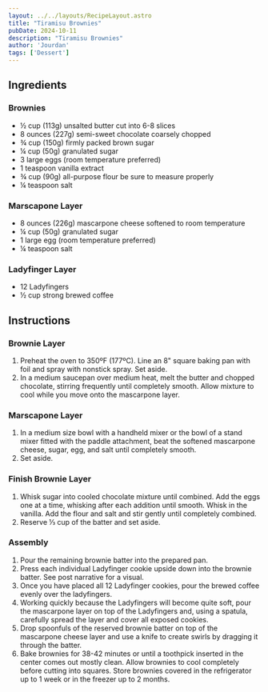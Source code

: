 ```yaml
---
layout: ../../layouts/RecipeLayout.astro
title: "Tiramisu Brownies"
pubDate: 2024-10-11
description: "Tiramisu Brownies"
author: 'Jourdan'
tags: ['Dessert']
---
```


<h2 class='text-2xl py-4'>Ingredients</h2>
<h3 class='text-xl py-2'>Brownies</h3>
<ul class='list-disc ms-4 ps-4 py-2'>
    <li>½ cup (113g) unsalted butter cut into 6-8 slices</li>
    <li>8 ounces (227g) semi-sweet chocolate coarsely chopped</li>
    <li>¾ cup (150g) firmly packed brown sugar</li>
    <li>¼ cup (50g) granulated sugar</li>
    <li>3 large eggs (room temperature preferred)</li>
    <li>1 teaspoon vanilla extract</li>
    <li>¾ cup (90g) all-purpose flour be sure to measure properly</li>
    <li>¼ teaspoon salt</li>
</ul>
<h3 class='text-xl py-2'>Marscapone Layer</h3>
<ul class='list-disc ms-4 ps-4 py-2'>
    <li>8 ounces (226g) mascarpone cheese softened to room temperature</li>
    <li>¼ cup (50g) granulated sugar</li>
    <li>1 large egg (room temperature preferred)</li>
    <li>¼ teaspoon salt</li>
</ul>
<h3 class='text-xl py-2'>Ladyfinger Layer</h3>
<ul class='list-disc ms-4 ps-4 py-2'>
    <li>12 Ladyfingers</li>
    <li>½ cup strong brewed coffee</li>    
</ul>
<h2 class='text-2xl py-4'>Instructions</h2>
<h3 class='text-xl py-2'>Brownie Layer</h3>
<ol class='list-decimal ms-4 ps-4 py-2'>
    <li>Preheat the oven to 350ºF (177ºC). Line an 8" square baking pan with foil and spray with nonstick spray. Set aside.</li>
    <li>In a medium saucepan over medium heat, melt the butter and chopped chocolate, stirring frequently until completely smooth. Allow mixture to cool while you move onto the mascarpone layer.</li>
</ol>
<h3 class='text-xl py-2'>Marscapone Layer</h3>
<ol class='list-decimal ms-4 ps-4 py-2'>
    <li>In a medium size bowl with a handheld mixer or the bowl of a stand mixer fitted with the paddle attachment, beat the softened mascarpone cheese, sugar, egg, and salt until completely smooth.</li>
    <li>Set aside.</li>
</ol>
<h3 class='text-xl py-2'>Finish Brownie Layer</h3>
<ol class='list-decimal ms-4 ps-4 py-2'>
    <li>Whisk sugar into cooled chocolate mixture until combined. Add the eggs one at a time, whisking after each addition until smooth. Whisk in the vanilla. Add the flour and salt and stir gently until completely combined.</li>
    <li>Reserve ⅓ cup of the batter and set aside.</li>
</ol>
<h3 class='text-xl py-2'>Assembly</h3>
<ol class='list-decimal ms-4 ps-4 py-2'>
    <li>Pour the remaining brownie batter into the prepared pan.</li>
    <li>Press each individual Ladyfinger cookie upside down into the brownie batter. See post narrative for a visual.</li>
    <li>Once you have placed all 12 Ladyfinger cookies, pour the brewed coffee evenly over the ladyfingers.</li>
    <li>Working quickly because the Ladyfingers will become quite soft, pour the mascarpone layer on top of the Ladyfingers and, using a spatula, carefully spread the layer and cover all exposed cookies.</li>
    <li>Drop spoonfuls of the reserved brownie batter on top of the mascarpone cheese layer and use a knife to create swirls by dragging it through the batter.</li>
    <li>Bake brownies for 38-42 minutes or until a toothpick inserted in the center comes out mostly clean. Allow brownies to cool completely before cutting into squares. Store brownies covered in the refrigerator up to 1 week or in the freezer up to 2 months.</li>
</ol>